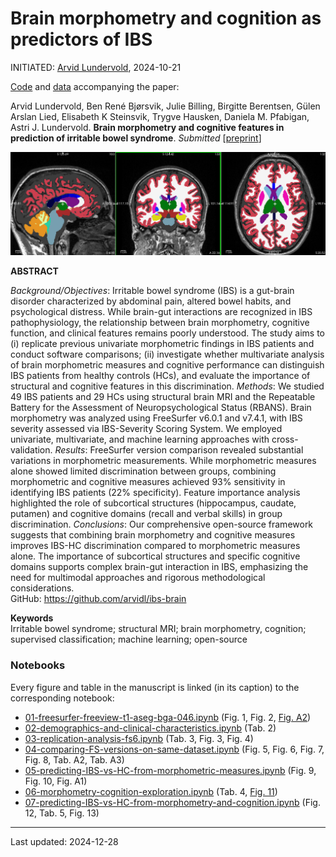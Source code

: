 # Brain morphometry and cognition as predictors of IBS

INITIATED: [Arvid Lundervold](https://www.uib.no/en/persons/Arvid.Lundervold), 2024-10-21

[Code](https://github.com/arvidl/ibs-brain/tree/main/notebooks) and [data](./data) accompanying the paper: <br>

Arvid Lundervold, Ben René Bjørsvik, Julie Billing, Birgitte Berentsen, Gülen Arslan Lied, Elisabeth K Steinsvik,  Trygve Hausken, Daniela M. Pfabigan, Astri J. Lundervold.
**Brain morphometry and cognitive features in prediction of irritable bowel syndrome**.
_Submitted_   [[preprint](https://www.preprints.org/manuscript/202412.2149/v1)]


![img](https://github.com/arvidl/ibs-brain/blob/main/figs/ASEG_Native_cross_in_Left_Thalamus_BGA_046.png)

**ABSTRACT** 

_Background/Objectives_: Irritable bowel syndrome (IBS) is a gut-brain disorder characterized by abdominal pain, altered bowel habits, and psychological distress. While brain-gut interactions are recognized in IBS pathophysiology, the relationship between brain morphometry, cognitive function, and clinical features remains poorly understood. The study aims to (i) replicate previous univariate morphometric findings in IBS patients and conduct software comparisons; (ii) investigate whether multivariate analysis of brain morphometric measures and cognitive performance can distinguish IBS patients from healthy controls (HCs), and evaluate the importance of structural and cognitive features in this discrimination. 
_Methods_: We studied 49 IBS patients and 29 HCs using structural brain MRI and the Repeatable Battery for the Assessment of Neuropsychological Status (RBANS). Brain morphometry was analyzed using FreeSurfer v6.0.1 and v7.4.1, with IBS severity assessed via IBS-Severity Scoring System. We employed univariate, multivariate, and machine learning approaches with cross-validation. 
_Results_: FreeSurfer version comparison revealed substantial variations in morphometric measurements. While morphometric measures alone showed limited discrimination between groups, combining morphometric and cognitive measures achieved 93% sensitivity in identifying IBS patients (22% specificity). Feature importance analysis highlighted the role of subcortical structures (hippocampus, caudate, putamen) and cognitive domains (recall and verbal skills) in group discrimination. 
_Conclusions_: Our comprehensive open-source framework suggests that combining brain morphometry and cognitive measures improves IBS-HC discrimination compared to morphometric measures alone. The importance of subcortical structures and specific cognitive domains supports complex brain-gut interaction in IBS, emphasizing the need for multimodal approaches and rigorous methodological considerations. <br>
GitHub: https://github.com/arvidl/ibs-brain 



**Keywords**<br>
Irritable bowel syndrome; structural MRI; brain morphometry, cognition; supervised classification; machine learning; open-source



### Notebooks

Every figure and table in the manuscript is linked (in its caption) to the corresponding notebook:

- [01-freesurfer-freeview-t1-aseg-bga-046.ipynb](https://github.com/arvidl/ibs-brain/blob/main/notebooks/01-freesurfer-freeview-t1-aseg-bga-046.ipynb) (Fig. 1, Fig. 2, [Fig. A2](https://github.com/arvidl/ibs-brain/blob/main/figs/Histo_atlas_segentation_fs8_BGA_046.png))
- [02-demographics-and-clinical-characteristics.ipynb](https://github.com/arvidl/ibs-brain/blob/main/notebooks/02-demographics-and-clinical-characteristics.ipynb) (Tab. 2)
- [03-replication-analysis-fs6.ipynb](https://github.com/arvidl/ibs-brain/blob/main/notebooks/03-replication-analysis-fs6.ipynb) (Tab. 3, Fig. 3, Fig. 4)
- [04-comparing-FS-versions-on-same-dataset.ipynb](https://github.com/arvidl/ibs-brain/blob/main/notebooks/04-comparing-FS-versions-on-same-dataset.ipynb) (Fig. 5, Fig. 6, Fig. 7, Fig. 8, Tab. A2, Tab. A3)
- [05-predicting-IBS-vs-HC-from-morphometric-measures.ipynb](https://github.com/arvidl/ibs-brain/blob/main/notebooks/05-predicting-IBS-vs-HC-from-morphometric-measures.ipynb) (Fig. 9, Fig. 10, Fig. A1)
- [06-morphometry-cognition-exploration.ipynb](https://github.com/arvidl/ibs-brain/blob/main/notebooks/06-morphometry-cognition-exploration.ipynb) (Tab. 4, [Fig. 11](https://github.com/arvidl/ibs-brain/blob/main/figs/spearman_correlation_matrix_RBANS_ASEG.png))
- [07-predicting-IBS-vs-HC-from-morphometry-and-cognition.ipynb](https://github.com/arvidl/ibs-brain/blob/main/notebooks/07-predicting-IBS-vs-HC-from-morphometry-and-cognition.ipynb) (Fig. 12, Tab. 5, Fig. 13)
  
----
Last updated: 2024-12-28
